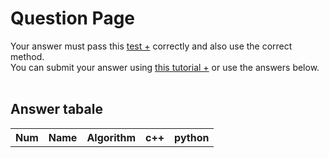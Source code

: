# Question Page

Your answer must pass this
<a href='https://github.com/EnAnsari/bcp-hsu/blob/main/src/2000/test.md'>test +</a>
correctly and also use the correct method.
<br>
You can submit your answer using
<a href=''>this tutorial +</a>
or use the answers below.
<br><br>

## Answer tabale
<table>
  <tr>
    <th>Num</th>
    <th>Name</th>
    <th>Algorithm</th>
    <th>c++</th>
    <th>python</th>
  </tr>
  <!-- <tr>
    <td>NUM_OF_ANSWER</td>
    <td>
        <a href='YOUR_GITHUB_USERNAME'>NAME_AND_FAMILY</a>
    </td>
    <td>unsolved</td>
    <td>unsolved</td>
    <td>unsolved</td>
  </tr> -->
<table>

  <!-- <td>
      <a href='https://github.com/EnAnsari/bcp-hsu/blob/main/src/2000/STUDENT_ID/FILE_NAME'>solved</a>
  </td> -->